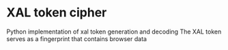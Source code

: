 # XAL token cipher

Python implementation of xal token generation and decoding
The XAL token serves as a fingerprint that contains browser data

